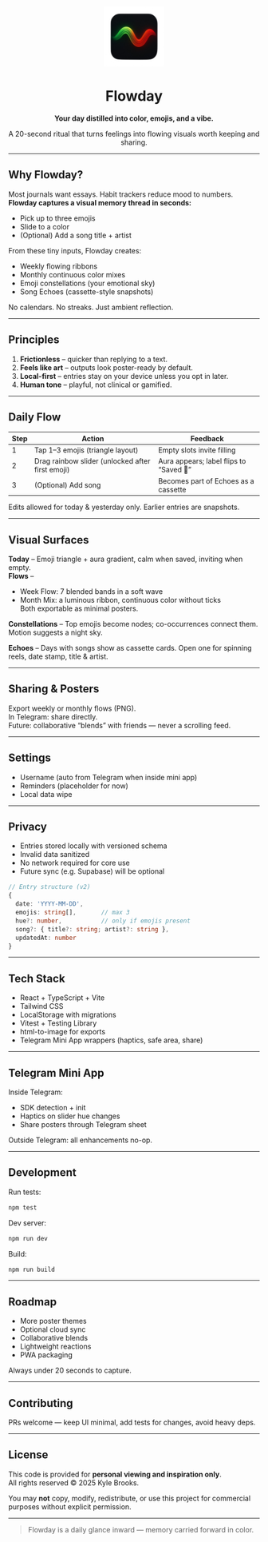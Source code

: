<div align="center">
  <img src="public/Flowday.png" alt="Flowday" width="120" />
  <h1>Flowday</h1>
  <p><strong>Your day distilled into color, emojis, and a vibe.</strong></p>
  <p>A 20-second ritual that turns feelings into flowing visuals worth keeping and sharing.</p>
</div>

---

## Why Flowday?

Most journals want essays. Habit trackers reduce mood to numbers.  
**Flowday captures a visual memory thread in seconds:**

- Pick up to three emojis  
- Slide to a color  
- (Optional) Add a song title + artist  

From these tiny inputs, Flowday creates:

- Weekly flowing ribbons  
- Monthly continuous color mixes  
- Emoji constellations (your emotional sky)  
- Song Echoes (cassette-style snapshots)

No calendars. No streaks. Just ambient reflection.

---

## Principles

1. **Frictionless** – quicker than replying to a text.  
2. **Feels like art** – outputs look poster-ready by default.  
3. **Local-first** – entries stay on your device unless you opt in later.  
4. **Human tone** – playful, not clinical or gamified.

---

## Daily Flow

| Step | Action | Feedback |
|------|--------|----------|
| 1 | Tap 1–3 emojis (triangle layout) | Empty slots invite filling |
| 2 | Drag rainbow slider (unlocked after first emoji) | Aura appears; label flips to “Saved 🌈” |
| 3 | (Optional) Add song | Becomes part of Echoes as a cassette |

Edits allowed for today & yesterday only. Earlier entries are snapshots.

---

## Visual Surfaces

**Today** – Emoji triangle + aura gradient, calm when saved, inviting when empty.  
**Flows** –  
- Week Flow: 7 blended bands in a soft wave  
- Month Mix: a luminous ribbon, continuous color without ticks  
Both exportable as minimal posters.  

**Constellations** – Top emojis become nodes; co-occurrences connect them. Motion suggests a night sky.  

**Echoes** – Days with songs show as cassette cards. Open one for spinning reels, date stamp, title & artist.

---

## Sharing & Posters

Export weekly or monthly flows (PNG).  
In Telegram: share directly.  
Future: collaborative “blends” with friends — never a scrolling feed.

---

## Settings

- Username (auto from Telegram when inside mini app)  
- Reminders (placeholder for now)  
- Local data wipe  

---

## Privacy

- Entries stored locally with versioned schema  
- Invalid data sanitized  
- No network required for core use  
- Future sync (e.g. Supabase) will be optional  

```ts
// Entry structure (v2)
{
  date: 'YYYY-MM-DD',
  emojis: string[],       // max 3
  hue?: number,           // only if emojis present
  song?: { title?: string; artist?: string },
  updatedAt: number
}
```


---

## Tech Stack

* React + TypeScript + Vite
* Tailwind CSS
* LocalStorage with migrations
* Vitest + Testing Library
* html-to-image for exports
* Telegram Mini App wrappers (haptics, safe area, share)

---

## Telegram Mini App

Inside Telegram:

* SDK detection + init
* Haptics on slider hue changes
* Share posters through Telegram sheet

Outside Telegram: all enhancements no-op.

---

## Development

Run tests:

```bash
npm test
```

Dev server:

```bash
npm run dev
```

Build:

```bash
npm run build
```

---

## Roadmap

* More poster themes
* Optional cloud sync
* Collaborative blends
* Lightweight reactions
* PWA packaging

Always under 20 seconds to capture.

---

## Contributing

PRs welcome — keep UI minimal, add tests for changes, avoid heavy deps.

---

## License

This code is provided for **personal viewing and inspiration only**.  
All rights reserved © 2025 Kyle Brooks.  

You may **not** copy, modify, redistribute, or use this project for commercial purposes without explicit permission.  

---

> Flowday is a daily glance inward — memory carried forward in color.
